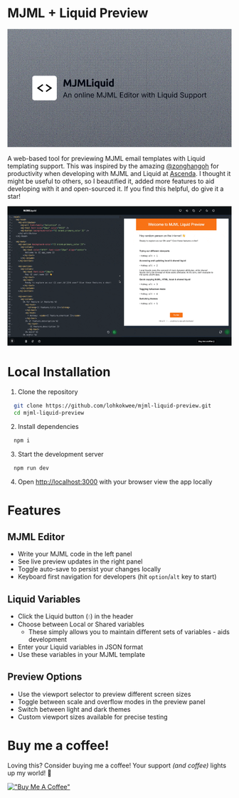 # MJML + Liquid Preview

![](./public/og-image.png)

A web-based tool for previewing MJML email templates with Liquid templating support. This was inspired by the amazing [@zonghangoh](https://github.com/zonghangoh) for productivity when developing with MJML and Liquid at [Ascenda](https://www.ascenda.com/). I thought it might be useful to others, so I beautified it, added more features to aid developing with it and open-sourced it. If you find this helpful, do give it a star!

![](./public/mini-demo.gif)

# Local Installation

1. Clone the repository

```bash
  git clone https://github.com/lohkokwee/mjml-liquid-preview.git
  cd mjml-liquid-preview
```

2. Install dependencies

```bash
  npm i
```

3. Start the development server

```bash
  npm run dev
```

4. Open [http://localhost:3000](http://localhost:3000) with your browser view the app locally

# Features

## MJML Editor
- Write your MJML code in the left panel
- See live preview updates in the right panel
- Toggle auto-save to persist your changes locally
- Keyboard first navigation for developers (hit `option`/`alt` key to start)

## Liquid Variables
* Click the Liquid button (💧) in the header
* Choose between Local or Shared variables
  * These simply allows you to maintain different sets of variables - aids development
* Enter your Liquid variables in JSON format
* Use these variables in your MJML template

## Preview Options
* Use the viewport selector to preview different screen sizes
* Toggle between scale and overflow modes in the preview panel
* Switch between light and dark themes
* Custom viewport sizes available for precise testing

# Buy me a coffee!
Loving this? Consider buying me a coffee! Your support _(and coffee)_ lights up my world! 💖

[!["Buy Me A Coffee"](https://www.buymeacoffee.com/assets/img/custom_images/orange_img.png)](https://www.buymeacoffee.com/kokwee)
